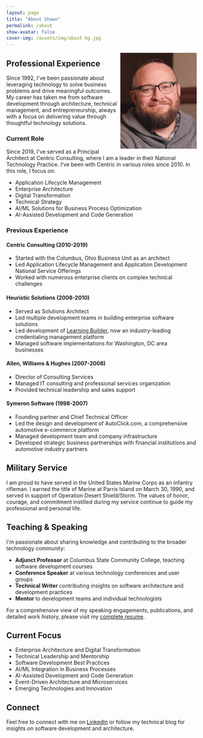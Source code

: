 ```yaml
---
layout: page
title: "About Shawn"
permalink: /about
show-avatar: false
cover-img: /assets/img/about-bg.jpg
---
```


<img align="right" width="202px" height="254px" src="/assets/img/headshot.jpg">

## Professional Experience

Since 1992, I've been passionate about leveraging technology to solve business problems and drive meaningful outcomes. My career has taken me from software development through architecture, technical management, and entrepreneurship, always with a focus on delivering value through thoughtful technology solutions.

### Current Role
Since 2019, I've served as a Principal Architect at Centric Consulting, where I am a leader in their National Technology Practice. I've been with Centric in various roles since 2010. In this role, I focus on:
- Application Lifecycle Management
- Enterprise Architecture
- Digital Transformation
- Technical Strategy
- AI/ML Solutions for Business Process Optimization
- AI-Assisted Development and Code Generation

### Previous Experience

#### Centric Consulting (2010-2019)
- Started with the Columbus, Ohio Business Unit as an architect
- Led Application Lifecycle Management and Application Development National Service Offerings
- Worked with numerous enterprise clients on complex technical challenges

#### Heuristic Solutions (2008-2010)
- Served as Solutions Architect
- Led multiple development teams in building enterprise software solutions
- Led development of [Learning Builder](https://www.heuristics.net/learningbuilder/), now an industry-leading credentialing management platform
- Managed software implementations for Washington, DC area businesses

#### Allen, Williams & Hughes (2007-2008)
- Director of Consulting Services
- Managed IT consulting and professional services organization
- Provided technical leadership and sales support

#### Symeron Software (1998-2007)
- Founding partner and Chief Technical Officer
- Led the design and development of AutoClick.com, a comprehensive automotive e-commerce platform
- Managed development team and company infrastructure
- Developed strategic business partnerships with financial institutions and automotive industry partners

## Military Service

I am proud to have served in the United States Marine Corps as an infantry rifleman. I earned the title of Marine at Parris Island on March 30, 1990, and served in support of Operation Desert Shield/Storm. The values of honor, courage, and commitment instilled during my service continue to guide my professional and personal life.

## Teaching & Speaking

I'm passionate about sharing knowledge and contributing to the broader technology community:

- **Adjunct Professor** at Columbus State Community College, teaching software development courses
- **Conference Speaker** at various technology conferences and user groups
- **Technical Writer** contributing insights on software architecture and development practices
- **Mentor** to development teams and individual technologists

For a comprehensive view of my speaking engagements, publications, and detailed work history, please visit my [complete resume](/resume).

## Current Focus

- Enterprise Architecture and Digital Transformation
- Technical Leadership and Mentorship
- Software Development Best Practices
- AI/ML Integration in Business Processes
- AI-Assisted Development and Code Generation
- Event-Driven Architecture and Microservices
- Emerging Technologies and Innovation

## Connect

Feel free to connect with me on [LinkedIn](https://www.linkedin.com/in/shawnewallace/) or follow my technical blog for insights on software development and architecture.
